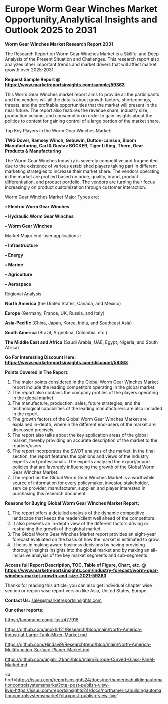  # Europe Worm Gear Winches Market Opportunity,Analytical Insights and Outlook 2025 to 2031

<strong>Worm Gear Winches Market Research Report 2031</strong>

The Research Report on Worm Gear Winches Market is a Skillful and Deep Analysis of the Present Situation and Challenges. This research report also analyzes other important trends and market drivers that will affect market growth over 2025-2031.

<strong>Request Sample Report @ <a href=https://www.marketreportsinsights.com/sample/59363>https://www.marketreportsinsights.com/sample/59363</a></strong>

This Worm Gear Winches market report aims to provide all the participants and the vendors will all the details about growth factors, shortcomings, threats, and the profitable opportunities that the market will present in the near future. The report also features the revenue share, industry size, production volume, and consumption in order to gain insights about the politics to contest for gaining control of a large portion of the market share.

Top Key Players in the Worm Gear Winches Market:

<strong>TWG Dover, Ramsey Winch, Gebuwin, Dutton-Lainson, Bloom Manufacturing, Carl & Gustav BÖCKER, Tiger Lifting, Thern, Gear Products & Manufacturing</strong>

The Worm Gear Winches Industry is severely competitive and fragmented due to the existence of various established players taking part in different marketing strategies to increase their market share. The vendors operating in the market are profiled based on price, quality, brand, product differentiation, and product portfolio. The vendors are turning their focus increasingly on product customization through customer interaction.

Worm Gear Winches Market Major Types are:

<strong>• Electric Worm Gear Winches

• Hydraulic Worm Gear Winches

• Worm Gear Winches</strong>

Market Major end-user applications :

<strong>• Infrastructure

• Energy

• Marine

• Agriculture

• Aerospace</strong>

Regional Analysis

</u><strong><b>North America</b></strong> (the United States, Canada, and Mexico)

<strong><b>Europe </b></strong>(Germany, France, UK, Russia, and Italy)

<strong><b>Asia-Pacific</b></strong> (China, Japan, Korea, India, and Southeast Asia)

<strong><b>South America</b></strong> (Brazil, Argentina, Colombia, etc.)

<strong><b>The Middle East and Africa</b></strong> (Saudi Arabia, UAE, Egypt, Nigeria, and South Africa)

<strong>Go For Interesting Discount Here: <a href=https://www.marketreportsinsights.com/discount/59363>https://www.marketreportsinsights.com/discount/59363</a></strong>

<strong>Points Covered in The Report:</strong>
<ol>
  <li>The major points considered in the Global Worm Gear Winches Market report include the leading competitors operating in the global market.</li>
  <li>The report also contains the company profiles of the players operating in the global market.</li>
  <li>The manufacture, production, sales, future strategies, and the technological capabilities of the leading manufacturers are also included in the report.</li>
  <li>The growth factors of the Global Worm Gear Winches Market are explained in-depth, wherein the different end-users of the market are discussed precisely.</li>
  <li>The report also talks about the key application areas of the global market, thereby providing an accurate description of the market to the readers/users.</li>
  <li>The report incorporates the SWOT analysis of the market. In the final section, the report features the opinions and views of the industry experts and professionals. The experts analyzed the export/import policies that are favorably influencing the growth of the Global Worm Gear Winches Market.</li>
  <li>The report on the Global Worm Gear Winches Market is a worthwhile source of information for every policymaker, investor, stakeholder, service provider, manufacturer, supplier, and player interested in purchasing this research document.</li>
</ol>
<strong>Reasons for Buying Global Worm Gear Winches Market Report:</strong>

<ol>
  <li>The report offers a detailed analysis of the dynamic competitive landscape that keeps the reader/client well ahead of the competitors.</li>
  <li>It also presents an in-depth view of the different factors driving or restraining the growth of the global market.</li>
  <li>The Global Worm Gear Winches Market report provides an eight-year forecast evaluated on the basis of how the market is estimated to grow.</li>
  <li>It helps in making aware business decisions by having providing thorough insights insights into the global market and by making an all-inclusive analysis of the key market segments and sub-segments.</li>
</ol>
<strong>Access full Report Description, TOC, Table of Figure, Chart, etc. @ <a href=https://www.marketreportsinsights.com/industry-forecast/worm-gear-winches-market-growth-and-size-2021-59363>https://www.marketreportsinsights.com/industry-forecast/worm-gear-winches-market-growth-and-size-2021-59363</a></strong>


Thanks for reading this article; you can also get individual chapter wise section or region wise report version like Asia, United States, Europe.

<strong>Contact Us:</strong>
sales@marketreportsinsights.com

<strong>Our other reports:</strong>

<a href=https://tanomuno.com/illust/477918>https://tanomuno.com/illust/477918</a>

<a href=https://github.com/anokhi121/Research/blob/main/North-America-Industrial-Large-Tank-Mixer-Market.md>https://github.com/anokhi121/Research/blob/main/North-America-Industrial-Large-Tank-Mixer-Market.md</a>

<a href=https://github.com/Hindavi9/Researchtrend/blob/main/North-America-Multifunction-Surface-Planer-Market.md>https://github.com/Hindavi9/Researchtrend/blob/main/North-America-Multifunction-Surface-Planer-Market.md</a>

<a href=https://github.com/anjaliiii21/ani/blob/main/Europe-Curved-Glass-Panel-Market.md>https://github.com/anjaliiii21/ani/blob/main/Europe-Curved-Glass-Panel-Market.md</a>

<a href=https://issuu.com/reportsinsights24/docs/northamericabuildingautomationcontrolsystemsmarket?cta=post-publish-view-live>https://issuu.com/reportsinsights24/docs/northamericabuildingautomationcontrolsystemsmarket?cta=post-publish-view-live</a>"
